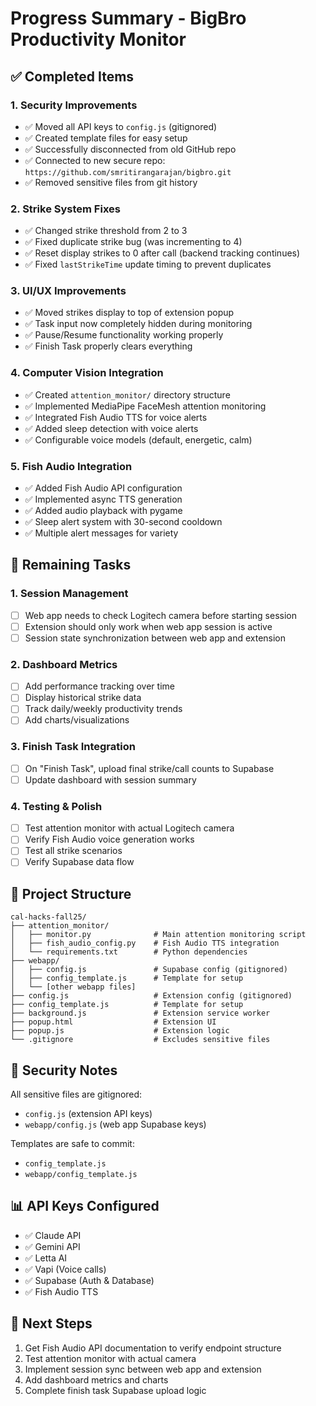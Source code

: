 # Progress Summary - BigBro Productivity Monitor

## ✅ Completed Items

### 1. Security Improvements
- ✅ Moved all API keys to `config.js` (gitignored)
- ✅ Created template files for easy setup
- ✅ Successfully disconnected from old GitHub repo
- ✅ Connected to new secure repo: `https://github.com/smritirangarajan/bigbro.git`
- ✅ Removed sensitive files from git history

### 2. Strike System Fixes
- ✅ Changed strike threshold from 2 to 3
- ✅ Fixed duplicate strike bug (was incrementing to 4)
- ✅ Reset display strikes to 0 after call (backend tracking continues)
- ✅ Fixed `lastStrikeTime` update timing to prevent duplicates

### 3. UI/UX Improvements
- ✅ Moved strikes display to top of extension popup
- ✅ Task input now completely hidden during monitoring
- ✅ Pause/Resume functionality working properly
- ✅ Finish Task properly clears everything

### 4. Computer Vision Integration
- ✅ Created `attention_monitor/` directory structure
- ✅ Implemented MediaPipe FaceMesh attention monitoring
- ✅ Integrated Fish Audio TTS for voice alerts
- ✅ Added sleep detection with voice alerts
- ✅ Configurable voice models (default, energetic, calm)

### 5. Fish Audio Integration
- ✅ Added Fish Audio API configuration
- ✅ Implemented async TTS generation
- ✅ Added audio playback with pygame
- ✅ Sleep alert system with 30-second cooldown
- ✅ Multiple alert messages for variety

## 🚧 Remaining Tasks

### 1. Session Management
- [ ] Web app needs to check Logitech camera before starting session
- [ ] Extension should only work when web app session is active
- [ ] Session state synchronization between web app and extension

### 2. Dashboard Metrics
- [ ] Add performance tracking over time
- [ ] Display historical strike data
- [ ] Track daily/weekly productivity trends
- [ ] Add charts/visualizations

### 3. Finish Task Integration
- [ ] On "Finish Task", upload final strike/call counts to Supabase
- [ ] Update dashboard with session summary

### 4. Testing & Polish
- [ ] Test attention monitor with actual Logitech camera
- [ ] Verify Fish Audio voice generation works
- [ ] Test all strike scenarios
- [ ] Verify Supabase data flow

## 📁 Project Structure

```
cal-hacks-fall25/
├── attention_monitor/
│   ├── monitor.py              # Main attention monitoring script
│   ├── fish_audio_config.py    # Fish Audio TTS integration
│   └── requirements.txt        # Python dependencies
├── webapp/
│   ├── config.js               # Supabase config (gitignored)
│   ├── config_template.js      # Template for setup
│   └── [other webapp files]
├── config.js                   # Extension config (gitignored)
├── config_template.js          # Template for setup
├── background.js               # Extension service worker
├── popup.html                  # Extension UI
├── popup.js                    # Extension logic
└── .gitignore                  # Excludes sensitive files
```

## 🔐 Security Notes

All sensitive files are gitignored:
- `config.js` (extension API keys)
- `webapp/config.js` (web app Supabase keys)

Templates are safe to commit:
- `config_template.js`
- `webapp/config_template.js`

## 📊 API Keys Configured

- ✅ Claude API
- ✅ Gemini API
- ✅ Letta AI
- ✅ Vapi (Voice calls)
- ✅ Supabase (Auth & Database)
- ✅ Fish Audio TTS

## 🚀 Next Steps

1. Get Fish Audio API documentation to verify endpoint structure
2. Test attention monitor with actual camera
3. Implement session sync between web app and extension
4. Add dashboard metrics and charts
5. Complete finish task Supabase upload logic
